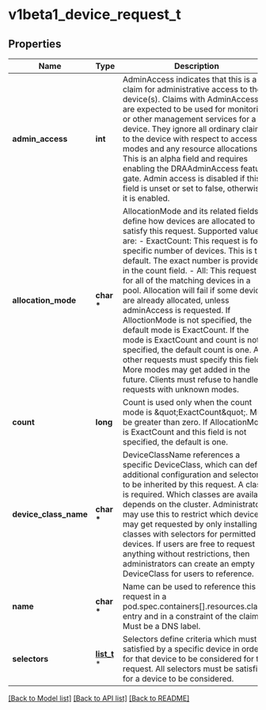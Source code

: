 # v1beta1_device_request_t

## Properties
Name | Type | Description | Notes
------------ | ------------- | ------------- | -------------
**admin_access** | **int** | AdminAccess indicates that this is a claim for administrative access to the device(s). Claims with AdminAccess are expected to be used for monitoring or other management services for a device.  They ignore all ordinary claims to the device with respect to access modes and any resource allocations.  This is an alpha field and requires enabling the DRAAdminAccess feature gate. Admin access is disabled if this field is unset or set to false, otherwise it is enabled. | [optional] 
**allocation_mode** | **char \*** | AllocationMode and its related fields define how devices are allocated to satisfy this request. Supported values are:  - ExactCount: This request is for a specific number of devices.   This is the default. The exact number is provided in the   count field.  - All: This request is for all of the matching devices in a pool.   Allocation will fail if some devices are already allocated,   unless adminAccess is requested.  If AlloctionMode is not specified, the default mode is ExactCount. If the mode is ExactCount and count is not specified, the default count is one. Any other requests must specify this field.  More modes may get added in the future. Clients must refuse to handle requests with unknown modes. | [optional] 
**count** | **long** | Count is used only when the count mode is \&quot;ExactCount\&quot;. Must be greater than zero. If AllocationMode is ExactCount and this field is not specified, the default is one. | [optional] 
**device_class_name** | **char \*** | DeviceClassName references a specific DeviceClass, which can define additional configuration and selectors to be inherited by this request.  A class is required. Which classes are available depends on the cluster.  Administrators may use this to restrict which devices may get requested by only installing classes with selectors for permitted devices. If users are free to request anything without restrictions, then administrators can create an empty DeviceClass for users to reference. | 
**name** | **char \*** | Name can be used to reference this request in a pod.spec.containers[].resources.claims entry and in a constraint of the claim.  Must be a DNS label. | 
**selectors** | [**list_t**](v1beta1_device_selector.md) \* | Selectors define criteria which must be satisfied by a specific device in order for that device to be considered for this request. All selectors must be satisfied for a device to be considered. | [optional] 

[[Back to Model list]](../README.md#documentation-for-models) [[Back to API list]](../README.md#documentation-for-api-endpoints) [[Back to README]](../README.md)



